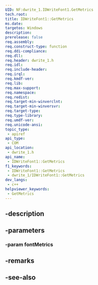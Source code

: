 ```yaml
---
UID: NF:dwrite_1.IDWriteFont1.GetMetrics
tech.root: 
title: IDWriteFont1::GetMetrics
ms.date: 
targetos: Windows
description: 
prerelease: false
req.assembly: 
req.construct-type: function
req.ddi-compliance: 
req.dll: 
req.header: dwrite_1.h
req.idl: 
req.include-header: 
req.irql: 
req.kmdf-ver: 
req.lib: 
req.max-support: 
req.namespace: 
req.redist: 
req.target-min-winverclnt: 
req.target-min-winversvr: 
req.target-type: 
req.type-library: 
req.umdf-ver: 
req.unicode-ansi: 
topic_type:
 - apiref
api_type:
 - COM
api_location:
 - dwrite_1.h
api_name:
 - IDWriteFont1::GetMetrics
f1_keywords:
 - IDWriteFont1::GetMetrics
 - dwrite_1/IDWriteFont1::GetMetrics
dev_langs:
 - c++
helpviewer_keywords:
 - GetMetrics
---
```


## -description

## -parameters

### -param fontMetrics

## -remarks

## -see-also

